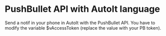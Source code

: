 # PushBullet API with AutoIt language
Send a notif in your phone in AutoIt with the PushBullet API.
You have to modify the variable $vAccessToken (replace the value with your PB token).
